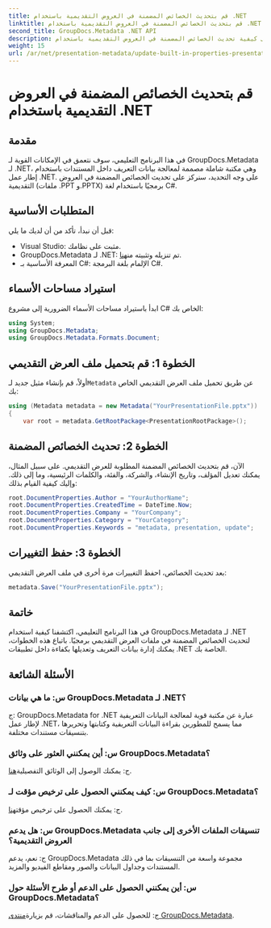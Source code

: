 ```yaml
---
title: قم بتحديث الخصائص المضمنة في العروض التقديمية باستخدام .NET
linktitle: قم بتحديث الخصائص المضمنة في العروض التقديمية باستخدام .NET
second_title: GroupDocs.Metadata .NET API
description: تعرف على كيفية تحديث الخصائص المضمنة في العروض التقديمية باستخدام .NET مع GroupDocs.Metadata، وهي مكتبة متعددة الاستخدامات لمعالجة بيانات التعريف.
weight: 15
url: /ar/net/presentation-metadata/update-built-in-properties-presentations/
---
```


# قم بتحديث الخصائص المضمنة في العروض التقديمية باستخدام .NET

## مقدمة
في هذا البرنامج التعليمي، سوف نتعمق في الإمكانات القوية لـ GroupDocs.Metadata لـ .NET، وهي مكتبة شاملة مصممة لمعالجة بيانات التعريف داخل المستندات باستخدام إطار عمل .NET. على وجه التحديد، سنركز على تحديث الخصائص المضمنة في العروض التقديمية (ملفات .PPT و.PPTX) برمجيًا باستخدام لغة C#.
## المتطلبات الأساسية
قبل أن نبدأ، تأكد من أن لديك ما يلي:
- Visual Studio: مثبت على نظامك.
-  GroupDocs.Metadata لـ .NET: تم تنزيله وتثبيته من[هنا](https://releases.groupdocs.com/metadata/net/).
- المعرفة الأساسية بـ C#: الإلمام بلغة البرمجة C#.

## استيراد مساحات الأسماء
ابدأ باستيراد مساحات الأسماء الضرورية إلى مشروع C# الخاص بك:
```csharp
using System;
using GroupDocs.Metadata;
using GroupDocs.Metadata.Formats.Document;
```
## الخطوة 1: قم بتحميل ملف العرض التقديمي
 أولاً، قم بإنشاء مثيل جديد لـ`Metadata` عن طريق تحميل ملف العرض التقديمي الخاص بك:
```csharp
using (Metadata metadata = new Metadata("YourPresentationFile.pptx"))
{
    var root = metadata.GetRootPackage<PresentationRootPackage>();
```
## الخطوة 2: تحديث الخصائص المضمنة
الآن، قم بتحديث الخصائص المضمنة المطلوبة للعرض التقديمي. على سبيل المثال، يمكنك تعديل المؤلف، وتاريخ الإنشاء، والشركة، والفئة، والكلمات الرئيسية، وما إلى ذلك. وإليك كيفية القيام بذلك:
```csharp
root.DocumentProperties.Author = "YourAuthorName";
root.DocumentProperties.CreatedTime = DateTime.Now;
root.DocumentProperties.Company = "YourCompany";
root.DocumentProperties.Category = "YourCategory";
root.DocumentProperties.Keywords = "metadata, presentation, update";
```
## الخطوة 3: حفظ التغييرات
بعد تحديث الخصائص، احفظ التغييرات مرة أخرى في ملف العرض التقديمي:
```csharp
metadata.Save("YourPresentationFile.pptx");
```

## خاتمة
في هذا البرنامج التعليمي، اكتشفنا كيفية استخدام GroupDocs.Metadata لـ .NET لتحديث الخصائص المضمنة في ملفات العرض التقديمي برمجيًا. باتباع هذه الخطوات، يمكنك إدارة بيانات التعريف وتعديلها بكفاءة داخل تطبيقات .NET الخاصة بك.

## الأسئلة الشائعة
### س: ما هي بيانات GroupDocs.Metadata لـ .NET؟
ج: GroupDocs.Metadata for .NET عبارة عن مكتبة قوية لمعالجة البيانات التعريفية لإطار عمل .NET، مما يسمح للمطورين بقراءة البيانات التعريفية وكتابتها وتحريرها بتنسيقات مستندات مختلفة.
### س: أين يمكنني العثور على وثائق GroupDocs.Metadata؟
 ج: يمكنك الوصول إلى الوثائق التفصيلية[هنا](https://tutorials.groupdocs.com/metadata/net/).
### س: كيف يمكنني الحصول على ترخيص مؤقت لـ GroupDocs.Metadata؟
 ج: يمكنك الحصول على ترخيص مؤقت[هنا](https://purchase.groupdocs.com/temporary-license/).
### س: هل يدعم GroupDocs.Metadata تنسيقات الملفات الأخرى إلى جانب العروض التقديمية؟
ج: نعم، يدعم GroupDocs.Metadata مجموعة واسعة من التنسيقات بما في ذلك المستندات وجداول البيانات والصور ومقاطع الفيديو والمزيد.
### س: أين يمكنني الحصول على الدعم أو طرح الأسئلة حول GroupDocs.Metadata؟
 ج: للحصول على الدعم والمناقشات، قم بزيارة[منتدى GroupDocs.Metadata](https://forum.groupdocs.com/c/metadata/14).